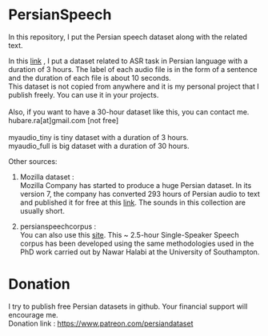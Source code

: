 # PersianSpeech

In this repository, I put the Persian speech dataset along with the related text.

In this <a href='https://drive.google.com/file/d/1cCWH_eoa4Nq17XDHn6e1WIfHomdGWPKO/view?usp=sharing'>link</a> , I put a dataset related to ASR task in Persian language with a duration of 3 hours. 
The label of each audio file is in the form of a sentence and the duration of each file is about 10 seconds.</br>
This dataset is not copied from anywhere and it is my personal project that I publish freely. You can use it in your projects.</br></br>
Also, if you want to have a 30-hour dataset like this, you can contact me. hubare.ra[at]gmail.com [not free]
</br></br>
myaudio_tiny is tiny dataset with a duration of 3 hours. </br>
myaudio_full is big dataset with a duration of 30 hours. 

Other sources:</br>

1. Mozilla dataset : </br>
Mozilla Company has started to produce a huge Persian dataset. In its version 7, the company has converted 293 hours of Persian audio to text and published it for free at this <a href='https://commonvoice.mozilla.org/en/datasets'>link</a>. The sounds in this collection are usually short.</br>

2. persianspeechcorpus :</br>
You can also use this <a href='https://fa.persianspeechcorpus.com/'>site</a>. This ~ 2.5-hour Single-Speaker Speech corpus has been developed using the same methodologies used in the PhD work carried out by Nawar Halabi at the University of Southampton.</br>

# Donation
I try to publish free Persian datasets in github. Your financial support will encourage me.</br>
Donation link : https://www.patreon.com/persiandataset
